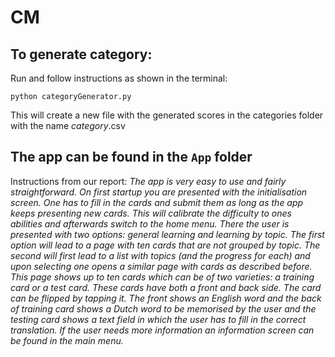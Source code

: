 # CM

## To generate category:

Run and follow instructions as shown in the terminal:
```
python categoryGenerator.py
```

This will create a new file with the generated scores in the categories folder with the name _category_.csv

## The app can be found in the ```App``` folder

Instructions from our report:
*The app is very easy to use and fairly straightforward. On first startup you are presented with the initialisation screen. One has to fill in the cards and submit them as long as the app keeps presenting new cards. This will calibrate the difficulty to ones abilities and afterwards switch to the home menu. There the user is presented with two options: general learning and learning by topic. The first option will lead to a page with ten cards that are not grouped by topic. The second will first lead to a list with topics (and the progress for each) and upon selecting one opens a similar page with cards as described before. This page shows up to ten cards which can be of two varieties: a training card or a test card. These cards have both a front and back side. The card can be flipped by tapping it. The front shows an English word and the back of training card shows a Dutch word to be memorised by the user and the testing card shows a text field in which the user has to fill in the correct translation. If the user needs more information an information screen can be found in the main menu.*
